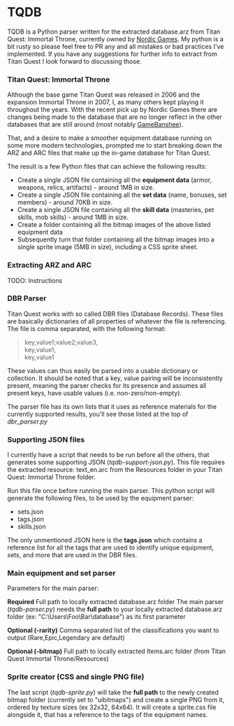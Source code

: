 # TQDB
TQDB is a Python parser written for the extracted database.arz from Titan Quest: Immortal Throne, currently owned by [Nordic Games][ng].
My python is a bit rusty so please feel free to PR any and all mistakes or bad practices I've implemented. If you have any suggestions 
for further info to extract from Titan Quest I look forward to discussing those. 

### Titan Quest: Immortal Throne
Although the base game Titan Quest was released in 2006 and the expansion Immortal Throne in 2007, I, as many others kept playing it throughout
the years. With the recent pick up by Nordic Games there are changes being made to the database that are no longer reflect in the other databases 
that are still around (most notably [GameBanshee][gb]).

That, and a desire to make a smoother equipment database running on some more modern technologies, prompted me to start breaking down the ARZ and ARC 
files that make up the in-game database for Titan Quest.

The result is a few Python files that can achieve the following results:
  - Create a single JSON file containing all the **equipment data** (armor, weapons, relics, artifacts) - around 1MB in size.
  - Create a single JSON file containing all the **set data** (name, bonuses, set members) - around 70KB in size.
  - Create a single JSON file containing all the **skill data** (masteries, pet skills, mob skills) - around 1MB in size.
  - Create a folder containing all the bitmap images of the above listed equipment data
  - Subsequently turn that folder containing all the bitmap images into a single sprite image (5MB in size), including a CSS sprite sheet.
  
### Extracting ARZ and ARC
TODO: Instructions
  
### DBR Parser
Titan Quest works with so called DBR files (Database Records). These files are basically dictionaries of all properties of whatever the file
is referencing. The file is comma separated, with the following format:

> key,value1;value2;value3,  
> key,value1,  
> key,value1

These values can thus easily be parsed into a usable dictionary or collection. It should be noted that a key, value pairing will be inconsistently present, 
meaning the parser checks for its presence and assumes all present keys, have usable values (i.e. non-zero/non-empty). 

The parser file has its own lists that it uses as reference materials for the currently supported results, you'll see those listed at the top of *dbr_parser.py*

### Supporting JSON files
I currently have a script that needs to be run before all the others, that generates some supporting JSON \(*tqdb-support-json.py*\). 
This file requires the extracted resource: text_en.arc from the Resources folder in your Titan Quest: Immortal Throne folder. 

Run this file once before running the main parser. This python script will generate the following files, to be used by the equipment parser:
  - sets.json
  - tags.json
  - skills.json
 
The only unmentioned JSON here is the **tags.json** which contains a reference list for all the tags that are used to identify unique equipment, sets, and more
that are used in the DBR files.

### Main equipment and set parser
Parameters for the main parser:

**Required** Full path to locally extracted database.arz folder
The main parser (*tqdb-parser.py*) needs the **full path** to your locally extracted database.arz folder (ex: "C:\Users\Foo\Bar\database") as its first parameter

**Optional (-rarity)** Comma separated list of the classifications you want to output (Rare,Epic,Legendary are default)

**Optional (-bitmap)** Full path to locally extracted Items.arc folder (from Titan Quest Immortal Throne/Resources) 

### Sprite creator (CSS and single PNG file)
The last script (*tqdb-sprite.py*) will take the **full path** to the newly created bitmap folder (currently set to "uibitmaps") and create a single
PNG from it, ordered by texture sizes (ex 32x32, 64x64). It will create a sprite.css file alongside it, that has a reference to the tags of the equipment names.

[ng]: <http://www.nordicgames.at/index.php/product/titan_quest_gold_edition>
[gb]: <http://www.gamebanshee.com/titanquest/>
